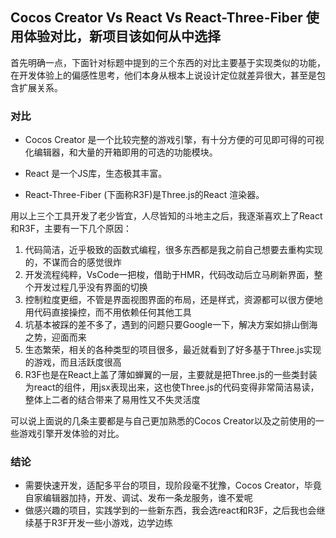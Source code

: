 ## Cocos Creator Vs React Vs React-Three-Fiber 使用体验对比，新项目该如何从中选择

首先明确一点，下面针对标题中提到的三个东西的对比主要基于实现类似的功能，在开发体验上的偏感性思考，他们本身从根本上说设计定位就差异很大，甚至是包含扩展关系。

### 对比
- Cocos Creator 是一个比较完整的游戏引擎，有十分方便的可见即可得的可视化编辑器，和大量的开箱即用的可选的功能模块。

- React 是一个JS库，生态极其丰富。

- React-Three-Fiber (下面称R3F)是Three.js的React 渲染器。

用以上三个工具开发了老少皆宜，人尽皆知的斗地主之后，我逐渐喜欢上了React和R3F，主要有一下几个原因：
1. 代码简洁，近乎极致的函数式编程，很多东西都是我之前自己想要去重构实现的，不谋而合的感觉很炸
2. 开发流程纯粹，VsCode一把梭，借助于HMR，代码改动后立马刷新界面，整个开发过程几乎没有界面的切换
3. 控制粒度更细，不管是界面视图界面的布局，还是样式，资源都可以很方便地用代码直接操控，而不用依赖任何其他工具
4. 坑基本被踩的差不多了，遇到的问题只要Google一下，解决方案如排山倒海之势，迎面而来
5. 生态繁荣，相关的各种类型的项目很多，最近就看到了好多基于Three.js实现的游戏，而且活跃度很高
6. R3F也是在React上盖了薄如蝉翼的一层，主要就是把Three.js的一些类封装为react的组件，用jsx表现出来，这也使Three.js的代码变得非常简洁易读，整体上二者的结合带来了易用性又不失灵活度

可以说上面说的几条主要都是与自己更加熟悉的Cocos Creator以及之前使用的一些游戏引擎开发体验的对比。

### 结论
- 需要快速开发，适配多平台的项目，现阶段毫不犹豫，Cocos Creator，毕竟自家编辑器加持，开发、调试、发布一条龙服务，谁不爱呢
- 做感兴趣的项目，实践学到的一些新东西，我会选react和R3F，之后我也会继续基于R3F开发一些小游戏，边学边练





